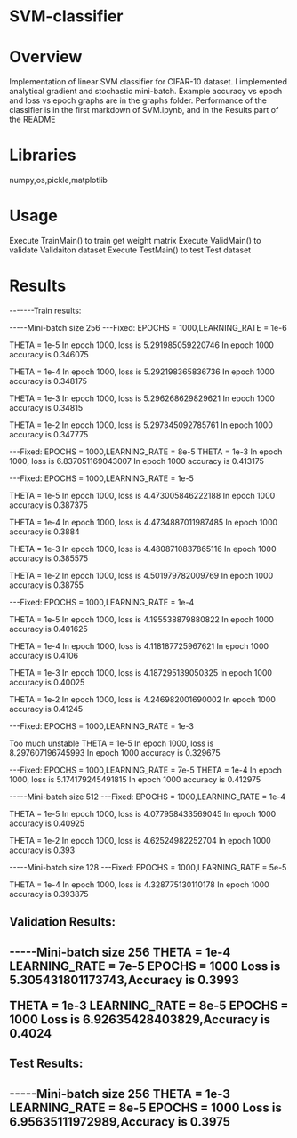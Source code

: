 # SVM-classifier

# Overview
Implementation of linear SVM classifier for CIFAR-10 dataset. I implemented analytical gradient and stochastic mini-batch.
Example accuracy vs epoch and loss vs epoch graphs are in the graphs folder.
Performance of the classifier is in the first markdown of SVM.ipynb, and in the Results part of the README

# Libraries
numpy,os,pickle,matplotlib

# Usage
Execute TrainMain() to train get weight matrix
Execute ValidMain() to validate Validaiton dataset
Execute TestMain() to test Test dataset

# Results
-------Train results:


-----Mini-batch size 256
---Fixed: EPOCHS = 1000,LEARNING_RATE = 1e-6

THETA = 1e-5
In epoch 1000, loss is 5.291985059220746
In epoch 1000 accuracy is 0.346075

THETA = 1e-4
In epoch 1000, loss is 5.292198365836736
In epoch 1000 accuracy is 0.348175

THETA = 1e-3
In epoch 1000, loss is 5.296268629829621
In epoch 1000 accuracy is 0.34815

THETA = 1e-2
In epoch 1000, loss is 5.297345092785761
In epoch 1000 accuracy is 0.347775



---Fixed: EPOCHS = 1000,LEARNING_RATE = 8e-5
THETA = 1e-3
In epoch 1000, loss is 6.837051169043007
In epoch 1000 accuracy is 0.413175



---Fixed: EPOCHS = 1000,LEARNING_RATE = 1e-5

THETA = 1e-5
In epoch 1000, loss is 4.473005846222188
In epoch 1000 accuracy is 0.387375

THETA = 1e-4
In epoch 1000, loss is 4.4734887011987485
In epoch 1000 accuracy is 0.3884

THETA = 1e-3
In epoch 1000, loss is 4.4808710837865116
In epoch 1000 accuracy is 0.385575

THETA = 1e-2
In epoch 1000, loss is 4.501979782009769
In epoch 1000 accuracy is 0.38755



---Fixed: EPOCHS = 1000,LEARNING_RATE = 1e-4

THETA = 1e-5
In epoch 1000, loss is 4.195538879880822
In epoch 1000 accuracy is 0.401625

THETA = 1e-4
In epoch 1000, loss is 4.118187725967621
In epoch 1000 accuracy is 0.4106

THETA = 1e-3
In epoch 1000, loss is 4.187295139050325
In epoch 1000 accuracy is 0.40025

THETA = 1e-2
In epoch 1000, loss is 4.246982001690002
In epoch 1000 accuracy is 0.41245



---Fixed: EPOCHS = 1000,LEARNING_RATE = 1e-3

Too much unstable
THETA = 1e-5
In epoch 1000, loss is 8.297607196745993
In epoch 1000 accuracy is 0.329675

---Fixed: EPOCHS = 1000,LEARNING_RATE = 7e-5
THETA = 1e-4
In epoch 1000, loss is 5.174179245491815
In epoch 1000 accuracy is 0.412975

-----Mini-batch size 512
---Fixed: EPOCHS = 1000,LEARNING_RATE = 1e-4

THETA = 1e-5
In epoch 1000, loss is 4.077958433569045
In epoch 1000 accuracy is 0.40925

THETA = 1e-2
In epoch 1000, loss is 4.62524982252704
In epoch 1000 accuracy is 0.393

-----Mini-batch size 128
---Fixed: EPOCHS = 1000,LEARNING_RATE = 5e-5

THETA = 1e-4
In epoch 1000, loss is 4.328775130110178
In epoch 1000 accuracy is 0.393875

<h2>Validation Results:<h2>
-----Mini-batch size 256
THETA = 1e-4
LEARNING_RATE = 7e-5
EPOCHS = 1000
Loss is 5.305431801173743,Accuracy is 0.3993

THETA = 1e-3
LEARNING_RATE = 8e-5
EPOCHS = 1000
Loss is 6.92635428403829,Accuracy is 0.4024



<h2>Test Results:<h2>
-----Mini-batch size 256
THETA = 1e-3
LEARNING_RATE = 8e-5
EPOCHS = 1000
Loss is 6.95635111972989,Accuracy is 0.3975

